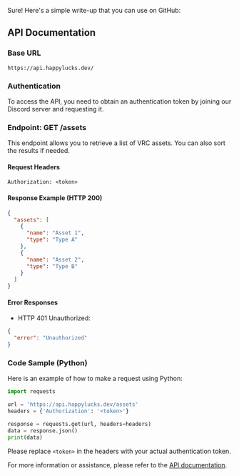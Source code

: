 Sure! Here's a simple write-up that you can use on GitHub:

## API Documentation

### Base URL
`https://api.happylucks.dev/`

### Authentication
To access the API, you need to obtain an authentication token by joining our Discord server and requesting it.

### Endpoint: GET /assets
This endpoint allows you to retrieve a list of VRC assets. You can also sort the results if needed.

#### Request Headers
```
Authorization: <token>
```

#### Response Example (HTTP 200)
```json
{
  "assets": [
    {
      "name": "Asset 1",
      "type": "Type A"
    },
    {
      "name": "Asset 2",
      "type": "Type B"
    }
  ]
}
```

#### Error Responses

- HTTP 401 Unauthorized:
```json
{
  "error": "Unauthorized"
}
```

### Code Sample (Python)
Here is an example of how to make a request using Python:

```python
import requests

url = 'https://api.happylucks.dev/assets'
headers = {'Authorization': '<token>'}

response = requests.get(url, headers=headers)
data = response.json()
print(data)
```

Please replace `<token>` in the headers with your actual authentication token.

For more information or assistance, please refer to the [API documentation](https://github.com/your-repo/api-docs).
